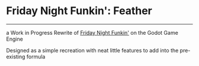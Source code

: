 # Friday Night Funkin': Feather
-------------------------------

a Work in Progress Rewrite of [Friday Night Funkin'](https://github.com/FunkinCrew/Funkin) on the Godot Game Engine

Designed as a simple recreation with neat little features to add into the pre-existing formula